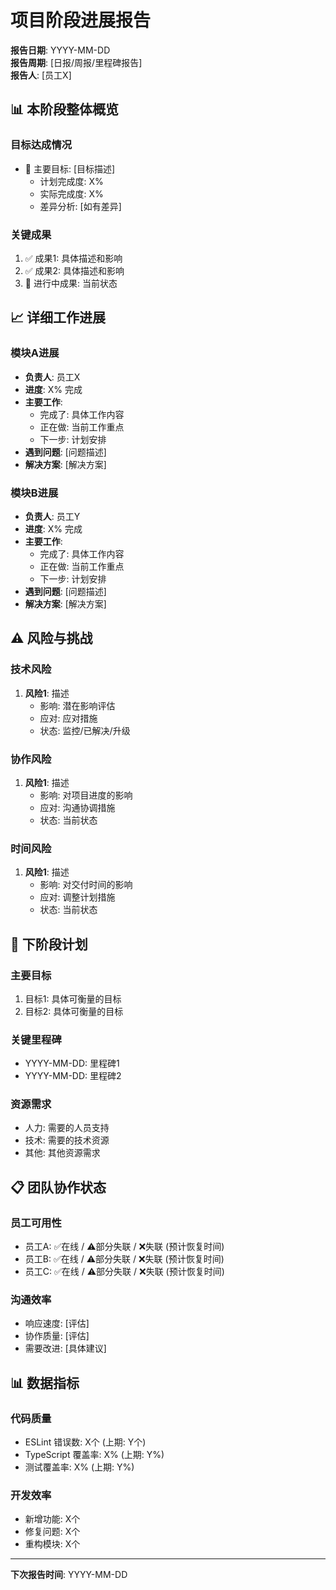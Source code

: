# 项目阶段进展报告

**报告日期**: YYYY-MM-DD  
**报告周期**: [日报/周报/里程碑报告]  
**报告人**: [员工X]

## 📊 本阶段整体概览

### 目标达成情况
- 🎯 主要目标: [目标描述]
  - 计划完成度: X%
  - 实际完成度: X%
  - 差异分析: [如有差异]

### 关键成果
1. ✅ 成果1: 具体描述和影响
2. ✅ 成果2: 具体描述和影响
3. 🔄 进行中成果: 当前状态

## 📈 详细工作进展

### 模块A进展
- **负责人**: 员工X
- **进度**: X% 完成
- **主要工作**:
  - 完成了: 具体工作内容
  - 正在做: 当前工作重点
  - 下一步: 计划安排
- **遇到问题**: [问题描述]
- **解决方案**: [解决方案]

### 模块B进展
- **负责人**: 员工Y
- **进度**: X% 完成
- **主要工作**: 
  - 完成了: 具体工作内容
  - 正在做: 当前工作重点
  - 下一步: 计划安排
- **遇到问题**: [问题描述]
- **解决方案**: [解决方案]

## ⚠️ 风险与挑战

### 技术风险
1. **风险1**: 描述
   - 影响: 潜在影响评估
   - 应对: 应对措施
   - 状态: 监控/已解决/升级

### 协作风险  
1. **风险1**: 描述
   - 影响: 对项目进度的影响
   - 应对: 沟通协调措施
   - 状态: 当前状态

### 时间风险
1. **风险1**: 描述
   - 影响: 对交付时间的影响
   - 应对: 调整计划措施
   - 状态: 当前状态

## 📅 下阶段计划

### 主要目标
1. 目标1: 具体可衡量的目标
2. 目标2: 具体可衡量的目标

### 关键里程碑
- YYYY-MM-DD: 里程碑1
- YYYY-MM-DD: 里程碑2

### 资源需求
- 人力: 需要的人员支持
- 技术: 需要的技术资源
- 其他: 其他资源需求

## 📋 团队协作状态

### 员工可用性
- 员工A: ✅在线 / ⚠️部分失联 / ❌失联 (预计恢复时间)
- 员工B: ✅在线 / ⚠️部分失联 / ❌失联 (预计恢复时间)
- 员工C: ✅在线 / ⚠️部分失联 / ❌失联 (预计恢复时间)

### 沟通效率
- 响应速度: [评估]
- 协作质量: [评估] 
- 需要改进: [具体建议]

## 📊 数据指标

### 代码质量
- ESLint 错误数: X个 (上期: Y个)
- TypeScript 覆盖率: X% (上期: Y%)
- 测试覆盖率: X% (上期: Y%)

### 开发效率  
- 新增功能: X个
- 修复问题: X个
- 重构模块: X个

---
**下次报告时间**: YYYY-MM-DD